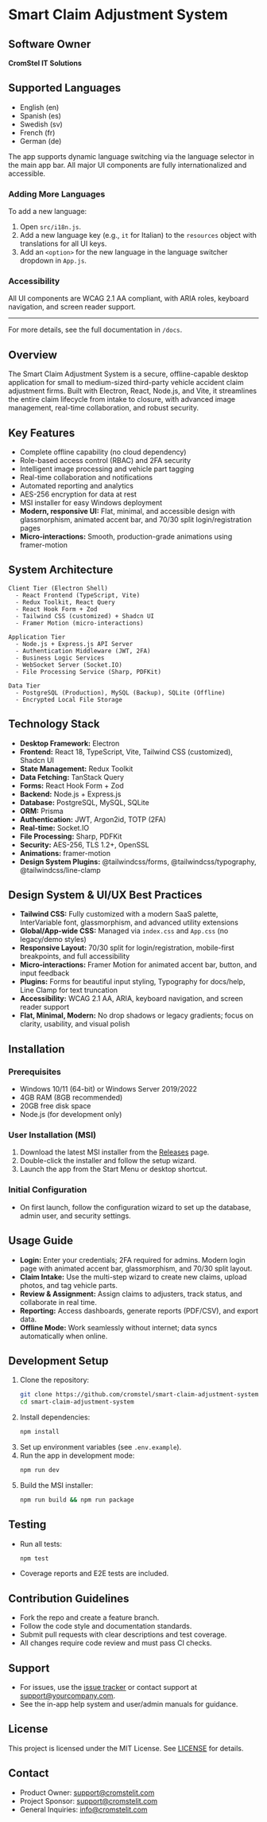 # Smart Claim Adjustment System

## Software Owner

**CromStel IT Solutions**

## Supported Languages

- English (en)
- Spanish (es)
- Swedish (sv)
- French (fr)
- German (de)

The app supports dynamic language switching via the language selector in the main app bar. All major UI components are fully internationalized and accessible.

### Adding More Languages

To add a new language:

1. Open `src/i18n.js`.
2. Add a new language key (e.g., `it` for Italian) to the `resources` object with translations for all UI keys.
3. Add an `<option>` for the new language in the language switcher dropdown in `App.js`.

### Accessibility

All UI components are WCAG 2.1 AA compliant, with ARIA roles, keyboard navigation, and screen reader support.

---

For more details, see the full documentation in `/docs`.

## Overview

The Smart Claim Adjustment System is a secure, offline-capable desktop application for small to medium-sized third-party vehicle accident claim adjustment firms. Built with Electron, React, Node.js, and Vite, it streamlines the entire claim lifecycle from intake to closure, with advanced image management, real-time collaboration, and robust security.

## Key Features

- Complete offline capability (no cloud dependency)
- Role-based access control (RBAC) and 2FA security
- Intelligent image processing and vehicle part tagging
- Real-time collaboration and notifications
- Automated reporting and analytics
- AES-256 encryption for data at rest
- MSI installer for easy Windows deployment
- **Modern, responsive UI:** Flat, minimal, and accessible design with glassmorphism, animated accent bar, and 70/30 split login/registration pages
- **Micro-interactions:** Smooth, production-grade animations using framer-motion

## System Architecture

```
Client Tier (Electron Shell)
  - React Frontend (TypeScript, Vite)
  - Redux Toolkit, React Query
  - React Hook Form + Zod
  - Tailwind CSS (customized) + Shadcn UI
  - Framer Motion (micro-interactions)

Application Tier
  - Node.js + Express.js API Server
  - Authentication Middleware (JWT, 2FA)
  - Business Logic Services
  - WebSocket Server (Socket.IO)
  - File Processing Service (Sharp, PDFKit)

Data Tier
  - PostgreSQL (Production), MySQL (Backup), SQLite (Offline)
  - Encrypted Local File Storage
```

## Technology Stack

- **Desktop Framework:** Electron
- **Frontend:** React 18, TypeScript, Vite, Tailwind CSS (customized), Shadcn UI
- **State Management:** Redux Toolkit
- **Data Fetching:** TanStack Query
- **Forms:** React Hook Form + Zod
- **Backend:** Node.js + Express.js
- **Database:** PostgreSQL, MySQL, SQLite
- **ORM:** Prisma
- **Authentication:** JWT, Argon2id, TOTP (2FA)
- **Real-time:** Socket.IO
- **File Processing:** Sharp, PDFKit
- **Security:** AES-256, TLS 1.2+, OpenSSL
- **Animations:** framer-motion
- **Design System Plugins:** @tailwindcss/forms, @tailwindcss/typography, @tailwindcss/line-clamp

## Design System & UI/UX Best Practices

- **Tailwind CSS:** Fully customized with a modern SaaS palette, InterVariable font, glassmorphism, and advanced utility extensions
- **Global/App-wide CSS:** Managed via `index.css` and `App.css` (no legacy/demo styles)
- **Responsive Layout:** 70/30 split for login/registration, mobile-first breakpoints, and full accessibility
- **Micro-interactions:** Framer Motion for animated accent bar, button, and input feedback
- **Plugins:** Forms for beautiful input styling, Typography for docs/help, Line Clamp for text truncation
- **Accessibility:** WCAG 2.1 AA, ARIA, keyboard navigation, and screen reader support
- **Flat, Minimal, Modern:** No drop shadows or legacy gradients; focus on clarity, usability, and visual polish

## Installation

### Prerequisites

- Windows 10/11 (64-bit) or Windows Server 2019/2022
- 4GB RAM (8GB recommended)
- 20GB free disk space
- Node.js (for development only)

### User Installation (MSI)

1. Download the latest MSI installer from the [Releases](#) page.
2. Double-click the installer and follow the setup wizard.
3. Launch the app from the Start Menu or desktop shortcut.

### Initial Configuration

- On first launch, follow the configuration wizard to set up the database, admin user, and security settings.

## Usage Guide

- **Login:** Enter your credentials; 2FA required for admins. Modern login page with animated accent bar, glassmorphism, and 70/30 split layout.
- **Claim Intake:** Use the multi-step wizard to create new claims, upload photos, and tag vehicle parts.
- **Review & Assignment:** Assign claims to adjusters, track status, and collaborate in real time.
- **Reporting:** Access dashboards, generate reports (PDF/CSV), and export data.
- **Offline Mode:** Work seamlessly without internet; data syncs automatically when online.

## Development Setup

1. Clone the repository:
   ```sh
   git clone https://github.com/cromstel/smart-claim-adjustment-system.git
   cd smart-claim-adjustment-system
   ```
2. Install dependencies:
   ```sh
   npm install
   ```
3. Set up environment variables (see `.env.example`).
4. Run the app in development mode:
   ```sh
   npm run dev
   ```
5. Build the MSI installer:
   ```sh
   npm run build && npm run package
   ```

## Testing

- Run all tests:
  ```sh
  npm test
  ```
- Coverage reports and E2E tests are included.

## Contribution Guidelines

- Fork the repo and create a feature branch.
- Follow the code style and documentation standards.
- Submit pull requests with clear descriptions and test coverage.
- All changes require code review and must pass CI checks.

## Support

- For issues, use the [issue tracker](#) or contact support at support@yourcompany.com.
- See the in-app help system and user/admin manuals for guidance.

## License

This project is licensed under the MIT License. See [LICENSE](LICENSE) for details.

## Contact

- Product Owner: support@cromstelit.com
- Project Sponsor: support@cromstelit.com
- General Inquiries: info@cromstelit.com
